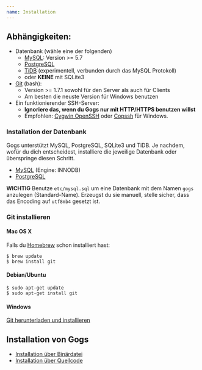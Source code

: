 ```yaml
---
name: Installation
---
```


## Abhängigkeiten:

- Datenbank (wähle eine der folgenden)
    - [MySQL](http://dev.mysql.com): Version >= 5.7
    - [PostgreSQL](http://www.postgresql.org/)
    - [TiDB](https://github.com/pingcap/tidb) (experimentell, verbunden durch das MySQL Protokoll)
    - oder **KEINE** mit SQLite3
- [Git](http://git-scm.com/) (bash):
    - Version >= 1.7.1 sowohl für den Server als auch für Clients
    - Am besten die neuste Version für Windows benutzen
- Ein funktionierender SSH-Server:
    - **Ignoriere das, wenn du Gogs nur mit HTTP/HTTPS benutzen willst**
    - Empfohlen: [Cygwin OpenSSH](http://docs.oracle.com/cd/E24628_01/install.121/e22624/preinstall_req_cygwin_ssh.htm) oder [Copssh](https://www.itefix.net/copssh) für Windows.

### Installation der Datenbank

Gogs unterstützt MySQL, PostgreSQL, SQLite3 und TiDB. Je nachdem, wofür du dich entscheidest, installiere die jeweilige Datenbank oder überspringe diesen Schritt.

 - [MySQL](http://dev.mysql.com/downloads/mysql/) (Engine: INNODB)
 - [PostgreSQL](http://www.postgresql.org/download/)

**WICHTIG** Benutze `etc/mysql.sql` um eine Datenbank mit dem Namen `gogs` anzulegen (Standard-Name). Erzeugst du sie manuell, stelle sicher, dass das Encoding auf `utf8mb4` gesetzt ist.

### Git installieren

#### Mac OS X

Falls du [Homebrew](http://brew.sh/) schon installiert hast:

```
$ brew update
$ brew install git
```

#### Debian/Ubuntu

```
$ sudo apt-get update
$ sudo apt-get install git
```

#### Windows

[Git herunterladen und installieren](http://git-scm.com/downloads)

## Installation von Gogs

- [Installation über Binärdatei](/docs/installation/install_from_binary)
- [Installation über Quellcode](/docs/installation/install_from_source)
